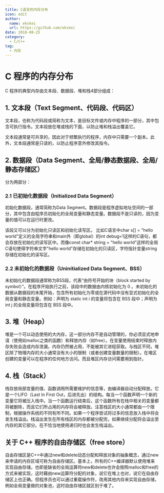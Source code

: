 ```yaml
---
title: C语言的内存分布
icon: edit
author:
  name: ekskei
  url: https://github.com/ekskei
date: 2018-08-25
category:
  - C/C++
tag:
  - 内存
---
```


# C 程序的内存分布

C 程序的典型内存由文本段、数据段、堆和栈4部分组成：

## 1. 文本段（Text Segment、代码段、代码区）

文本段，也称为代码段或简称为文本，是目标文件或内存中程序的一部分，其中包含可执行指令。文本段放在堆或栈的下面，以防止堆和栈溢出覆盖它。

文本段通常是可共享的，因此对于频繁执行的程序，内存中只需要一个副本。此外，文本段通常是只读的，以防止程序意外修改其指令。

## 2. 数据段（Data Segment、全局/静态数据段、全局/静态存储区）

分为两部分：

### 2.1 已初始化数据段（Initialized Data Segment）

初始化数据段，通常简称为Data Segment。数据段是程序虚拟地址空间的一部分，其中包含由程序员初始化的全局变量和静态变量。数据段不是只读的，因为变量的值可以在运行时更改。

该段又可以分为初始化只读区和初始化读写区。
比如C语言中char s[] = "hello world"定义的全局字符串和main外（即global）的int debug=1这样的C语句，都会存放在初始化的读写区中。而像const char* string = "hello world"这样的全局C语句使得字符串文字"hello world"存储在初始化的只读区，字符指针变量string存储在初始化的读写区。

### 2.2 未初始化的数据段（Uninitialized Data Segment、BSS）

未初始化的数据段通常称为BSS段，代表“由符号开始的块（block started by symbol）”。在程序开始执行之前，该段中的数据由内核初始化为 0 。未初始化的数据从数据段的末尾开始，包含所有初始化为零或在源代码中没有显式初始化的全局变量和静态变量。例如：声明为 static int i 的变量将包含在 BSS 段中；声明为 int j 的全局变量将包含在 BSS 段中。

## 3. 堆（Heap）

堆是一个可以动态使用的大内存，这一部分内存不是自动管理的，你必须显式地申请（使用如malloc之类的函数）和释放内存（如free）。在变量使用结束时释放内存失败会造成内存泄漏，内存仍然被占用，不能被其它进程获取。与栈区不同，堆区除了物理内存的大小通常没有大小的限制（或者创建变量数量的限制）。在堆区创建的变量可以在程序的任何地方访问。而且堆区内存访问需要用到指针。

## 4. 栈（Stack）

栈存放局部变量的值、函数调用所需要维护的信息等，由编译器自动分配释放。它是一个LIFO（Last In First Out，后进先出）的结构。每当一个函数声明一个新的变量它将被压入栈中。当一个函数运行结束后，这个函数所有在栈中相关的变量都将被删除，而且它们所占用的内存将会被释放。注意栈区的大小通常都由一个限制，根据操作系统的不同有所不同。如果一个程序尝试将过多的信息放入栈中将会发生栈溢出。栈溢出发生在所有栈区的内存都被分配完，如果继续分配将会溢出至内存的其它部分。在不恰当地使用递归时也会发生栈溢出。

## 关于 C++ 程序的自由存储区（free store）

自由存储区是C++中通过new和delete动态分配和释放对象的抽象概念，通过new来申请的内存区域可称为自由存储区。基本上，所有的C++编译器默认使用堆来实现自由存储，也即是缺省的全局运算符new和delete也许会按照malloc和free的方式来被实现，这时藉由new运算符分配的对象，说它在堆上也对，说它在自由存储区上也正确。但程序员也可以通过重载操作符，改用其他内存来实现自由存储，例如全局变量做的对象池，这时自由存储区就区别于堆了。
